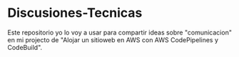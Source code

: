# Discusiones-Tecnicas
Este repositorio yo lo voy a usar para compartir ideas sobre "comunicacion" en mi projecto de "Alojar un sitioweb en AWS con AWS CodePipelines y CodeBuild".
